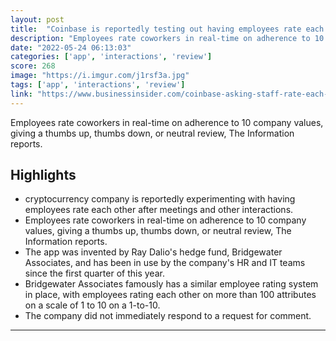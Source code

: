 ```yaml
---
layout: post
title:  "Coinbase is reportedly testing out having employees rate each other in an app with a thumbs up or thumbs down after meetings and other interactions"
description: "Employees rate coworkers in real-time on adherence to 10 company values, giving a thumbs up, thumbs down, or neutral review, The Information reports."
date: "2022-05-24 06:13:03"
categories: ['app', 'interactions', 'review']
score: 268
image: "https://i.imgur.com/j1rsf3a.jpg"
tags: ['app', 'interactions', 'review']
link: "https://www.businessinsider.com/coinbase-asking-staff-rate-each-other-thumbs-up-down-report-2022-5"
---
```


Employees rate coworkers in real-time on adherence to 10 company values, giving a thumbs up, thumbs down, or neutral review, The Information reports.

## Highlights

- cryptocurrency company is reportedly experimenting with having employees rate each other after meetings and other interactions.
- Employees rate coworkers in real-time on adherence to 10 company values, giving a thumbs up, thumbs down, or neutral review, The Information reports.
- The app was invented by Ray Dalio's hedge fund, Bridgewater Associates, and has been in use by the company's HR and IT teams since the first quarter of this year.
- Bridgewater Associates famously has a similar employee rating system in place, with employees rating each other on more than 100 attributes on a scale of 1 to 10 on a 1-to-10.
- The company did not immediately respond to a request for comment.

---
